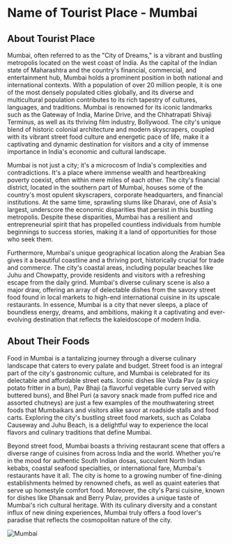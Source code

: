 # Name of Tourist Place - Mumbai

## About Tourist Place 
Mumbai, often referred to as the "City of Dreams," is a vibrant and bustling metropolis located on the west coast of India. As the capital of the Indian state of Maharashtra and the country's financial, commercial, and entertainment hub, Mumbai holds a prominent position in both national and international contexts. With a population of over 20 million people, it is one of the most densely populated cities globally, and its diverse and multicultural population contributes to its rich tapestry of cultures, languages, and traditions. Mumbai is renowned for its iconic landmarks such as the Gateway of India, Marine Drive, and the Chhatrapati Shivaji Terminus, as well as its thriving film industry, Bollywood. The city's unique blend of historic colonial architecture and modern skyscrapers, coupled with its vibrant street food culture and energetic pace of life, make it a captivating and dynamic destination for visitors and a city of immense importance in India's economic and cultural landscape.

Mumbai is not just a city; it's a microcosm of India's complexities and contradictions. It's a place where immense wealth and heartbreaking poverty coexist, often within mere miles of each other. The city's financial district, located in the southern part of Mumbai, houses some of the country's most opulent skyscrapers, corporate headquarters, and financial institutions. At the same time, sprawling slums like Dharavi, one of Asia's largest, underscore the economic disparities that persist in this bustling metropolis. Despite these disparities, Mumbai has a resilient and entrepreneurial spirit that has propelled countless individuals from humble beginnings to success stories, making it a land of opportunities for those who seek them.

Furthermore, Mumbai's unique geographical location along the Arabian Sea gives it a beautiful coastline and a thriving port, historically crucial for trade and commerce. The city's coastal areas, including popular beaches like Juhu and Chowpatty, provide residents and visitors with a refreshing escape from the daily grind. Mumbai's diverse culinary scene is also a major draw, offering an array of delectable dishes from the savory street food found in local markets to high-end international cuisine in its upscale restaurants. In essence, Mumbai is a city that never sleeps, a place of boundless energy, dreams, and ambitions, making it a captivating and ever-evolving destination that reflects the kaleidoscope of modern India.

## About Their Foods
Food in Mumbai is a tantalizing journey through a diverse culinary landscape that caters to every palate and budget. Street food is an integral part of the city's gastronomic culture, and Mumbai is celebrated for its delectable and affordable street eats. Iconic dishes like Vada Pav (a spicy potato fritter in a bun), Pav Bhaji (a flavorful vegetable curry served with buttered buns), and Bhel Puri (a savory snack made from puffed rice and assorted chutneys) are just a few examples of the mouthwatering street foods that Mumbaikars and visitors alike savor at roadside stalls and food carts. Exploring the city's bustling street food markets, such as Colaba Causeway and Juhu Beach, is a delightful way to experience the local flavors and culinary traditions that define Mumbai.

Beyond street food, Mumbai boasts a thriving restaurant scene that offers a diverse range of cuisines from across India and the world. Whether you're in the mood for authentic South Indian dosas, succulent North Indian kebabs, coastal seafood specialties, or international fare, Mumbai's restaurants have it all. The city is home to a growing number of fine-dining establishments helmed by renowned chefs, as well as quaint eateries that serve up homestyle comfort food. Moreover, the city's Parsi cuisine, known for dishes like Dhansak and Berry Pulav, provides a unique taste of Mumbai's rich cultural heritage. With its culinary diversity and a constant influx of new dining experiences, Mumbai truly offers a food lover's paradise that reflects the cosmopolitan nature of the city.

<img align="center" src="https://plus.unsplash.com/premium_photo-1680328655580-6429f1107deb?ixlib=rb-4.0.3&ixid=M3wxMjA3fDB8MHxzZWFyY2h8MXx8bXVtYmFpJTIwY2l0eXxlbnwwfHwwfHx8MA%3D%3D&auto=format&fit=crop&w=500&q=60" alt="Mumbai"/>

<!--Example: <img align="center" src="https://lotustours.in/assets/img/taj/photo-room-detail-1.jpg" alt="Taj Mahal"/> -->